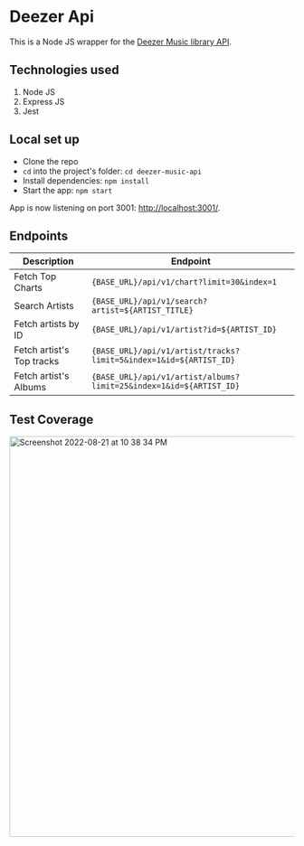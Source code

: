 # Deezer Api

This is a Node JS wrapper for the [Deezer Music library API](https://developers.deezer.com/api/).

## Technologies used

1. Node JS
2. Express JS
3. Jest

## Local set up

- Clone the repo
- `cd` into the project's folder: `cd deezer-music-api`
- Install dependencies:  `npm install`
- Start the app: `npm start`

App is now listening on port 3001: [http://localhost:3001/](http://localhost:3001/).


## Endpoints 

Description | Endpoint
--- | --- 
Fetch Top Charts | `{BASE_URL}/api/v1/chart?limit=30&index=1` 
Search Artists | `{BASE_URL}/api/v1/search?artist=${ARTIST_TITLE}`
Fetch artists by ID | `{BASE_URL}/api/v1/artist?id=${ARTIST_ID}` |
Fetch artist's Top tracks | `{BASE_URL}/api/v1/artist/tracks?limit=5&index=1&id=${ARTIST_ID}` 
Fetch artist's Albums | `{BASE_URL}/api/v1/artist/albums?limit=25&index=1&id=${ARTIST_ID}` 


## Test Coverage

<img width="709" alt="Screenshot 2022-08-21 at 10 38 34 PM" src="https://user-images.githubusercontent.com/25217873/185818586-b336ed90-1f56-4d69-ae27-6661d99d2129.png">
